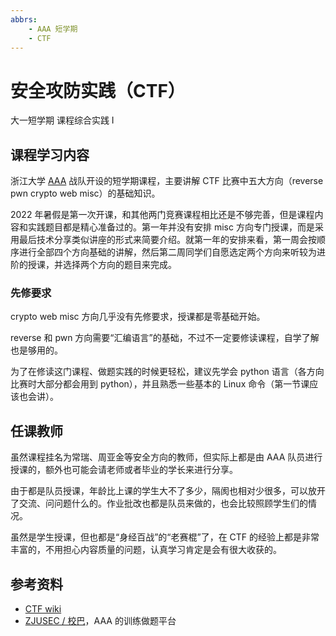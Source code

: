 ```yaml
---
abbrs:
    - AAA 短学期
    - CTF
---
```


# 安全攻防实践（CTF）

<div class="badges">
<span class="badge cs-badge">大一短学期</span>
<span class="badge cs-badge">课程综合实践 Ⅰ</span>
</div>

## 课程学习内容

浙江大学 [AAA](https://zjusec.com/) 战队开设的短学期课程，主要讲解 CTF 比赛中五大方向（reverse pwn crypto web misc）的基础知识。

2022 年暑假是第一次开课，和其他两门竞赛课程相比还是不够完善，但是课程内容和实践题目都是精心准备过的。第一年并没有安排 misc 方向专门授课，而是采用最后技术分享类似讲座的形式来简要介绍。就第一年的安排来看，第一周会按顺序进行全部四个方向基础的讲解，然后第二周同学们自愿选定两个方向来听较为进阶的授课，并选择两个方向的题目来完成。

### 先修要求

crypto web misc 方向几乎没有先修要求，授课都是零基础开始。

reverse 和 pwn 方向需要“汇编语言”的基础，不过不一定要修读课程，自学了解也是够用的。

为了在修读这门课程、做题实践的时候更轻松，建议先学会 python 语言（各方向比赛时大部分都会用到 python），并且熟悉一些基本的 Linux 命令（第一节课应该也会讲）。

## 任课教师

虽然课程挂名为常瑞、周亚金等安全方向的教师，但实际上都是由 AAA 队员进行授课的，额外也可能会请老师或者毕业的学长来进行分享。

由于都是队员授课，年龄比上课的学生大不了多少，隔阂也相对少很多，可以放开了交流、问问题什么的。作业批改也都是队员来做的，也会比较照顾学生们的情况。

虽然是学生授课，但也都是“身经百战”的“老赛棍”了，在 CTF 的经验上都是非常丰富的，不用担心内容质量的问题，认真学习肯定是会有很大收获的。

## 参考资料

- [CTF wiki](https://ctf-wiki.org/)
- [ZJUSEC / 校巴](https://zjusec.com/)，AAA 的训练做题平台
